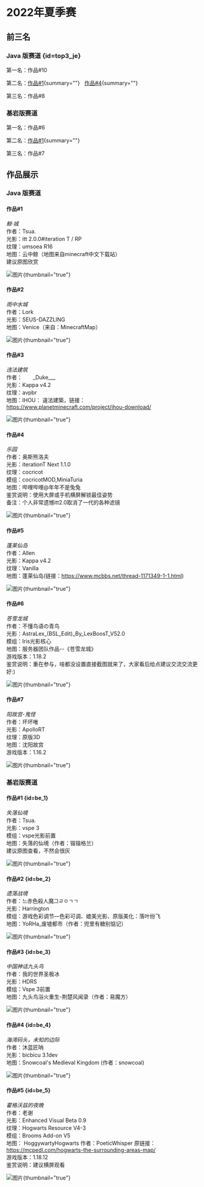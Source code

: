 # 2022年夏季赛

<primary-label ref="22su"/>

<secondary-label ref="lack"/>

<secondary-label ref="jeGallery"/>
<secondary-label ref="beGallery"/>

<show-structure for="none"/>

## 前三名

### Java 版赛道 {id=top3_je}

第一名：作品#10

第二名：[作品#1](#1){summary=""} &nbsp; [作品#4](#4){summary=""}

第三名：作品#8

### 基岩版赛道

第一名：作品#6

第二名：[作品#1](#be_1){summary=""}

第三名：作品#7

## 作品展示

### Java 版赛道

#### 作品#1

_鲸·城_  
作者：Tsua.  
光影：itt 2.0.0#iteration T / RP  
纹理：umsoea R16  
地图：云中鲸（地图来自minecraft中文下载站）  
建议原图欣赏

![图片](2022-summer_je_1.webp){thumbnail="true"}

#### 作品#2

_雨中水城_  
作者：Lork  
光影：SEUS-DAZZLING  
地图：Venice（来自：MinecraftMap）

![图片](2022-summer_je_2.webp){thumbnail="true"}

#### 作品#3

_违法建筑_  
作者：&ensp;&ensp;&ensp;&ensp;\_Duke\_\_\_&ensp;&ensp;&ensp;  
光影：Kappa v4.2  
纹理：avpbr  
地图：IHOU： 違法建築，链接：<https://www.planetminecraft.com/project/ihou-download/>

![图片](2022-summer_je_3.webp){thumbnail="true"}

#### 作品#4

_乐园_  
作者：奥斯熊洛夫  
光影：iterationT Next 1.1.0  
纹理：cocricot  
模组：cocricotMOD,MiniaTuria  
地图：哔哩哔哩@年年不是兔兔  
鉴赏说明：使用大屏或手机横屏解锁最佳姿势  
备注：个人非常遗憾itt2.0取消了一代的各种滤镜

![图片](2022-summer_je_4.webp){thumbnail="true"}

#### 作品#5

_蓬莱仙岛_  
作者：Allen  
光影：Kappa v4.2  
纹理：Vanilla  
地图：蓬莱仙岛(链接：<https://www.mcbbs.net/thread-1171349-1-1.html>)

![图片](2022-summer_je_5.webp){thumbnail="true"}

#### 作品#6

_苍雪龙城_  
作者：不懂鸟语の青鸟  
光影：AstraLex_(BSL_Edit)_By_LexBoosT_V52.0  
模组：Iris光影核心  
地图：服务器团队作品--《苍雪龙城》  
游戏版本：1.18.2  
鉴赏说明：重在参与，啥都没设置直接截图就来了，大家看后给点建议交流交流更好:)

![图片](2022-summer_je_6.webp){thumbnail="true"}

#### 作品#7

_阳故宫-鬼怪_  
作者：坏坏唯  
光影：ApolloRT  
纹理：原版3D  
地图：沈阳故宫  
游戏版本：1.16.2

![图片](2022-summer_je_7.webp){thumbnail="true"}

### 基岩版赛道

#### 作品#1 {id=be_1}

_失落仙境_  
作者：Tsua.  
光影：vspe 3  
模组：vspe光影前置  
地图：失落的仙境（作者：锴锴格兰）  
建议原图查看，不然会很灰

![图片](2022-summer_be_1.webp){thumbnail="true"}

#### 作品#2 {id=be_2}

_遗落战境_  
作者：느赤色殺人魔그ㄹㅇㄱㄱ  
光影：Harrington  
模组：游戏色彩调节—色彩可调、媲美光影、原版美化：落叶纷飞  
地图：YoRHa_废墟都市（作者：兜里有糖别惦记）  

![图片](2022-summer_be_2.webp){thumbnail="true"}

#### 作品#3 {id=be_3}

_中国神话九头鸟_  
作者：我的世界圣极冰  
光影：HDRS  
模组：Vspe 3前置  
地图：九头鸟浴火重生-荆楚风闻录（作者：易魔方）

![图片](2022-summer_be_3.webp){thumbnail="true"}

#### 作品#4 {id=be_4}

_海湾码头，未知的边际_  
作者：沐蓝匠呐  
光影：bicbicu 3.1dev  
地图：Snowcoal's Medieval Kingdom  (作者：snowcoal)

![图片](2022-summer_be_4.webp){thumbnail="true"}

#### 作品#5 {id=be_5}

_霍格沃兹的夜晚_  
作者：老谢  
光影：Enhanced Visual Beta 0.9  
纹理：Hogwarts Resource V4-3  
模组：Brooms Add-on V5  
地图： HoggywartyHogwarts 作者：PoeticWhisper 原链接：<https://mcpedl.com/hogwarts-the-surrounding-areas-map/>  
游戏版本：1.18.12  
鉴赏说明：建议横屏观看

![图片](2022-summer_be_5.webp){thumbnail="true"}
